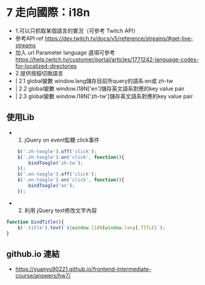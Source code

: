 # 7 走向國際：i18n
+   1.可以只抓取某個語言的實況（可參考 Twitch API）
+   參考API ref <https://dev.twitch.tv/docs/v5/reference/streams/#get-live-streams>
+   加入 url Parameter language 選項可參考<https://help.twitch.tv/customer/portal/articles/1771242-language-codes-for-localized-directories>
+   2.提供按鈕切換語言
+   |   2.1 global變數 window.lang儲存目前所query的語系:en或 zh-tw
+   |   2.2 global變數 window.I18N['en']儲存英文語系對應的key value pair
+   |   2.3 global變數 window.I18N['zh-tw']儲存英文語系對應的key value pair  
## 使用Lib
+   1. jQuery on event監聽 click事件
```javascript
    $('.zh-toogle').off('click');
    $('.zh-toogle').on('click', function(){
        bindToogle('zh-tw');
    });
    $('.en-toogle').off('click');
    $('.en-toogle').on('click', function(){
        bindToogle('en');
    });
```

+   2. 利用 jQuery text修改文字內容
```javascript
function bindTitle(){
    $('.title').text(`${window.I18N[window.lang].TITLE}`);
}
```
##  github.io 連結 
+   <https://yuanyu90221.github.io/frontend-intermediate-course/answers/hw7/> 